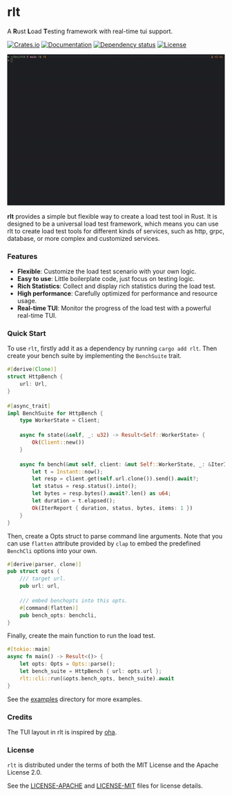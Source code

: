 # rlt


A **R**ust **L**oad **T**esting framework with real-time tui support.

[![Crates.io](https://img.shields.io/crates/v/rlt.svg)](https://crates.io/crates/rlt)
[![Documentation](https://docs.rs/rlt/badge.svg)](https://docs.rs/rlt/)
[![Dependency status](https://deps.rs/repo/github/wfxr/rlt/status.svg)](https://deps.rs/repo/github/wfxr/rlt)
[![License](https://img.shields.io/crates/l/csview.svg)](https://github.com/wfxr/rlt?tab=MIT-1-ov-file)

![Screenshot](https://raw.githubusercontent.com/wfxr/i/master/rlt-demo.gif)

**rlt** provides a simple but flexible way to create a load test tool in Rust.
It is designed to be a universal load test framework, which means you can use
rlt to create load test tools for different kinds of services, such as http, grpc,
database, or more complex and customized services.

### Features

- **Flexible**: Customize the load test scenario with your own logic.
- **Easy to use**: Little boilerplate code, just focus on testing logic.
- **Rich Statistics**: Collect and display rich statistics during the load test.
- **High performance**: Carefully optimized for performance and resource usage.
- **Real-time TUI**: Monitor the progress of the load test with a powerful real-time TUI.

### Quick Start

To use `rlt`, firstly add it as a dependency by running `cargo add rlt`.
Then create your bench suite by implementing the `BenchSuite` trait.

```rust
#[derive(Clone)]
struct HttpBench {
    url: Url,
}

#[async_trait]
impl BenchSuite for HttpBench {
    type WorkerState = Client;

    async fn state(&self, _: u32) -> Result<Self::WorkerState> {
        Ok(Client::new())
    }

    async fn bench(&mut self, client: &mut Self::WorkerState, _: &IterInfo) -> Result<IterReport> {
        let t = Instant::now();
        let resp = client.get(self.url.clone()).send().await?;
        let status = resp.status().into();
        let bytes = resp.bytes().await?.len() as u64;
        let duration = t.elapsed();
        Ok(IterReport { duration, status, bytes, items: 1 })
    }
}
```

Then, create a Opts struct to parse command line arguments.
Note that you can use `flatten` attribute provided by `clap` to embed the predefined `BenchCli` options into your own.

```rust
#[derive(parser, clone)]
pub struct opts {
    /// target url.
    pub url: url,

    /// embed benchopts into this opts.
    #[command(flatten)]
    pub bench_opts: benchcli,
}
```

Finally, create the main function to run the load test.

```rust
#[tokio::main]
async fn main() -> Result<()> {
    let opts: Opts = Opts::parse();
    let bench_suite = HttpBench { url: opts.url };
    rlt::cli::run(&opts.bench_opts, bench_suite).await
}
```

See the [examples](examples) directory for more examples.

### Credits

The TUI layout in rlt is inspired by [oha](https://github.com/hatoo/oha).

### License

`rlt` is distributed under the terms of both the MIT License and the Apache License 2.0.

See the [LICENSE-APACHE](LICENSE-APACHE) and [LICENSE-MIT](LICENSE-MIT) files for license details.
